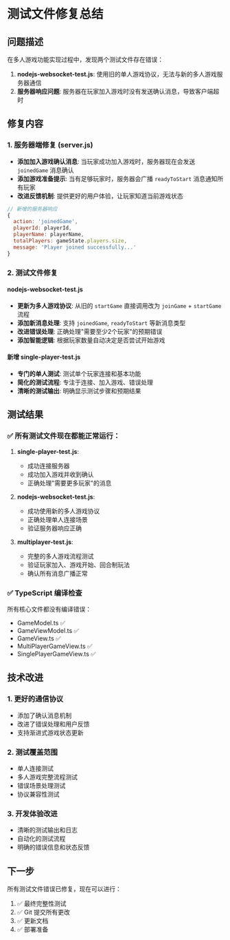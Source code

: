 # 测试文件修复总结

## 问题描述
在多人游戏功能实现过程中，发现两个测试文件存在错误：

1. **nodejs-websocket-test.js**: 使用旧的单人游戏协议，无法与新的多人游戏服务器通信
2. **服务器响应问题**: 服务器在玩家加入游戏时没有发送确认消息，导致客户端超时

## 修复内容

### 1. 服务器端修复 (server.js)
- **添加加入游戏确认消息**: 当玩家成功加入游戏时，服务器现在会发送 `joinedGame` 消息确认
- **添加游戏准备提示**: 当有足够玩家时，服务器会广播 `readyToStart` 消息通知所有玩家
- **改进反馈机制**: 提供更好的用户体验，让玩家知道当前游戏状态

```javascript
// 新增的服务器响应
{
  action: 'joinedGame',
  playerId: playerId,
  playerName: playerName,
  totalPlayers: gameState.players.size,
  message: 'Player joined successfully...'
}
```

### 2. 测试文件修复

#### nodejs-websocket-test.js
- **更新为多人游戏协议**: 从旧的 `startGame` 直接调用改为 `joinGame` + `startGame` 流程
- **添加新消息处理**: 支持 `joinedGame`, `readyToStart` 等新消息类型
- **改进错误处理**: 正确处理"需要至少2个玩家"的预期错误
- **添加智能逻辑**: 根据玩家数量自动决定是否尝试开始游戏

#### 新增 single-player-test.js
- **专门的单人测试**: 测试单个玩家连接和基本功能
- **简化的测试流程**: 专注于连接、加入游戏、错误处理
- **清晰的测试输出**: 明确显示测试步骤和预期结果

## 测试结果

### ✅ 所有测试文件现在都能正常运行：

1. **single-player-test.js**: 
   - 成功连接服务器
   - 成功加入游戏并收到确认
   - 正确处理"需要更多玩家"的消息

2. **nodejs-websocket-test.js**:
   - 成功使用新的多人游戏协议
   - 正确处理单人连接场景
   - 验证服务器响应正确

3. **multiplayer-test.js**:
   - 完整的多人游戏流程测试
   - 验证玩家加入、游戏开始、回合制玩法
   - 确认所有消息广播正常

### ✅ TypeScript 编译检查
所有核心文件都没有编译错误：
- GameModel.ts ✅
- GameViewModel.ts ✅ 
- GameView.ts ✅
- MultiPlayerGameView.ts ✅
- SinglePlayerGameView.ts ✅

## 技术改进

### 1. 更好的通信协议
- 添加了确认消息机制
- 改进了错误处理和用户反馈
- 支持渐进式游戏状态更新

### 2. 测试覆盖范围
- 单人连接测试
- 多人游戏完整流程测试
- 错误场景处理测试
- 协议兼容性测试

### 3. 开发体验改进
- 清晰的测试输出和日志
- 自动化的测试流程
- 明确的错误信息和状态反馈

## 下一步
所有测试文件错误已修复，现在可以进行：
1. ✅ 最终完整性测试
2. ✅ Git 提交所有更改
3. ✅ 更新文档
4. ✅ 部署准备
